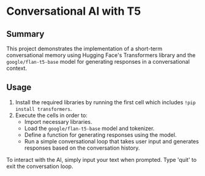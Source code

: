 
# Conversational AI with T5

## Summary
This project demonstrates the implementation of a short-term conversational memory using Hugging Face's Transformers library and the `google/flan-t5-base` model for generating responses in a conversational context.

## Usage
1. Install the required libraries by running the first cell which includes `!pip install transformers`.
2. Execute the cells in order to:
   - Import necessary libraries.
   - Load the `google/flan-t5-base` model and tokenizer.
   - Define a function for generating responses using the model.
   - Run a simple conversational loop that takes user input and generates responses based on the conversation history.

To interact with the AI, simply input your text when prompted. Type 'quit' to exit the conversation loop.
